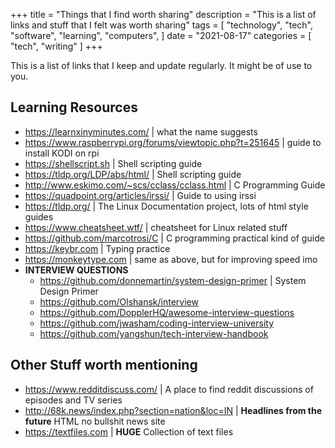 +++
title = "Things that I find worth sharing"
description = "This is a list of links and stuff that I felt was worth sharing"
tags = [
"technology",
"tech",
"software",
"learning",
"computers",
]
date = "2021-08-17"
categories = [
"tech",
"writing"
]
+++

This is a list of links that I keep and update regularly. It might be of use to you.

## Learning Resources
- https://learnxinyminutes.com/ |	what the name suggests
- https://www.raspberrypi.org/forums/viewtopic.php?t=251645 | guide to install KODI on rpi
- https://shellscript.sh | Shell scripting guide
- https://tldp.org/LDP/abs/html/ | Shell scripting guide
- http://www.eskimo.com/~scs/cclass/cclass.html | C Programming Guide
- https://quadpoint.org/articles/irssi/ | Guide to using irssi
- https://tldp.org/ | The Linux Documentation project, lots of html style guides
- https://www.cheatsheet.wtf/ | cheatsheet for Linux related stuff
- https://github.com/marcotrosi/C | C programming practical kind of guide
- https://keybr.com | Typing practice
- https://monkeytype.com | same as above, but for improving speed imo
- **INTERVIEW QUESTIONS**
	-  https://github.com/donnemartin/system-design-primer | System Design Primer
	-  https://github.com/Olshansk/interview 	
	-  https://github.com/DopplerHQ/awesome-interview-questions
	-  https://github.com/jwasham/coding-interview-university
	-  https://github.com/yangshun/tech-interview-handbook 

## Other Stuff worth mentioning

- https://www.redditdiscuss.com/ | A place to find reddit discussions of episodes and TV series
- http://68k.news/index.php?section=nation&loc=IN | **Headlines from the future** HTML no bullshit news site
- https://textfiles.com | **HUGE** Collection of text files
